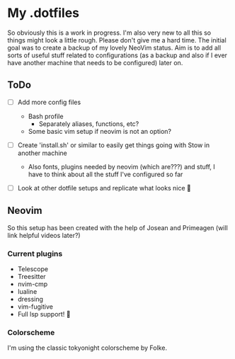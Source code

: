 # My .dotfiles

So obviously this is a work in progress. I'm also very new to all this so things might look a little rough. Please don't give me a hard time.
The initial goal was to create a backup of my lovely NeoVim status.
Aim is to add all sorts of useful stuff related to configurations (as a backup and also if I ever have another machine that needs to be configured) later on.


## ToDo

- [ ] Add more config files
    - Bash profile
        - Separately aliases, functions, etc?
    - Some basic vim setup if neovim is not an option?
- [ ] Create 'install.sh' or similar to easily get things going with Stow in another machine
    - Also fonts, plugins needed by neovim (which are???) and stuff, I have to think about all the stuff I've configured so far
- [ ] Look at other dotfile setups and replicate what looks nice :person_fencing:



## Neovim

So this setup has been created with the help of Josean and Primeagen (will link helpful videos later?)

### Current plugins

- Telescope
- Treesitter
- nvim-cmp
- lualine
- dressing
- vim-fugitive
- Full lsp support! :tada:

### Colorscheme

I'm using the classic tokyonight colorscheme by Folke.
